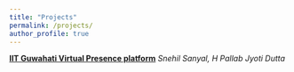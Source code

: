 ```yaml
---
title: "Projects"
permalink: /projects/
author_profile: true
---
```


[**IIT Guwahati Virtual Presence platform**](http://snehilsanyal.github.io/projects)
<i>Snehil Sanyal, H Pallab Jyoti Dutta</i> 
